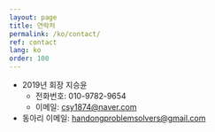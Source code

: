 ```yaml
---
layout: page
title: 연락처
permalink: /ko/contact/
ref: contact
lang: ko
order: 100
---
```


- 2019년 회장 지승윤
  - 전화번호: 010-9782-9654
  - 이메일: [csy1874@naver.com](mailto:csy1874@naver.com)
- 동아리 이메일: [handongproblemsolvers@gmail.com](mailto:handongproblemsolvers@gmail.com)
